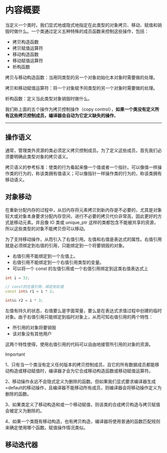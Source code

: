 # 内容概要

当定义一个类时，我们显式地或隐式地指定在此类型的对象拷贝、移动、赋值和销毁时做什么。一个类通过定义五种特殊的成员函数来控制这些操作，包括：

- 拷贝构造函数
- 拷贝赋值运算符
- 移动构造函数
- 移动赋值运算符
- 析构函数

拷贝与移动构造函数：当用同类型的另一个对象初始化本对象时需要做的处理。

拷贝和移动赋值运算符：将一个对象赋予同类型的另一个对象时需要做的处理。

析构函数：定义当此类型对象销毁时做什么。

我们称上面的五个操作为拷贝控制操作（copy control），**如果一个类没有定义所有这些拷贝控制成员，编译器会自动为它定义缺失的操作**。

---
## 操作语义

通常，管理类外资源的类必须定义拷贝控制成员。为了定义这些成员，首先我们必须要明确此类型对象的拷贝语义。

拷贝语义的参考标准：使类的行为看起来像一个值或者一个指针。可以像值一样操作类的行为的，称该类拥有值语义；可以像指针一样操作类的行为的，称该类拥有移动语义。


## 对象移动

在重新分配内存的过程中，从旧内存将元素拷贝到新内存是不必要的，尤其是对象较大或对象本身要求分配内存空间，进行不必要的拷贝代价非常高，因此更好的方式是移动元素。并且像 IO 类或 unique_ptr 这样的类都包含不能被共享的资源，所以这些类型的对象不能拷贝但可以移动。

为了支持移动操作，从而引入了右值引用。左值和右值是表达式的属性。右值引用就是必须绑定到右值的引用，只能绑定到一个将要销毁的对象。

- 右值引用不能绑定到一个左值上。
- 右值引用不能绑定到一个右值引用类型的变量。
- 可以将一个 const 的左值引用或一个右值引用绑定到这类右值表达式上

```c++
int i = 32;

// const的左值引用，绑定到右值
const int& r1 = i * 2;

int&& r2 = i * 3;
```


左值有持久的状态，右值要么是字面常量，要么是在表达式求值过程中创建的临时对象。由于右值引用只能绑定到临时对象上，从而可知右值引用的两个特性：

- 所引用的对象将要销毁
- 该对象没有其他用户

这两个特性使得，使用右值引用的代码可以自由地接管所引用的对象的资源。

> [!IMPORTANT]
>
> 1、只有当一个类没有定义任何版本的拷贝控制成员，且它的所有数据成员都能移动构造或移动赋值时，编译器才会为它合成移动构造函数或移动赋值运算符。
>
> 2、移动操作永远不会隐式定义为删除的函数。但如果我们显式要求编译器生成=default的移动操作，且编译器不能移动所有成员，则编译器会将移动操作定义为删除的函数。
>
> 3、如果类定义了移动构造和或一个移动赋值，则该类的合成拷贝构造与拷贝赋值会被定义为删除的。
>
> 4、如果一个类既有移动构造，也有拷贝构造，编译器将使用普通的函数匹配规则来确定使用哪个函数。赋值操作情况类似。


## 移动迭代器

